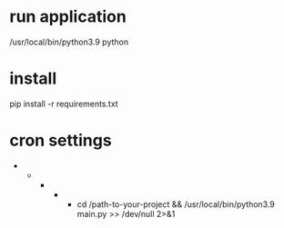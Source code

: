 # run application
/usr/local/bin/python3.9 python

# install
pip install -r requirements.txt

# cron settings
* * * * * cd /path-to-your-project && /usr/local/bin/python3.9 main.py  >> /dev/null 2>&1


